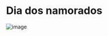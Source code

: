 # Dia dos namorados
![image](https://github.com/user-attachments/assets/aff560b5-0588-49d5-8c96-9653c3796e25)

